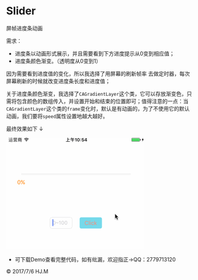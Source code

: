 # Slider
屏帧进度条动画

需求：

* 进度条以动画形式展示，并且需要看到下方进度提示从0变到相应值；
* 进度条颜色渐变。（透明度从0变到1）

因为需要看到进度值的变化，所以我选择了用屏幕的刷新帧率 去做定时器，每次屏幕刷新的时候就改变进度条长度和进度值；

关于进度条颜色渐变，我选择了`CAGradientLayer`这个类，它可以存放渐变色，只需将包含颜色的数组传入，并设置开始和结束的位置即可；值得注意的一点：当`CAGradientLayer`这个类的`frame`变化时，默认是有动画的，为了不使用它的默认动画，我们要将`speed`属性设置地越大越好。

最终效果如下 ↓

![](https://github.com/DepponMain/Slider/raw/master/GIF/Slider.gif)

* 可下载Demo查看完整代码，如有纰漏，欢迎指正→QQ：2779713120


<div class="footer">
	&copy; 2017/7/6 HJ.M
</div>
